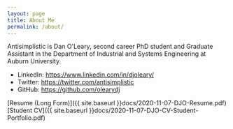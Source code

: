 ```yaml
---
layout: page
title: About Me
permalink: /about/
---
```


Antisimplistic is Dan O'Leary, second career PhD student and Graduate Assistant in the Department of Industrial and Systems Engineering  at Auburn University.

- LinkedIn: https://www.linkedin.com/in/djoleary/
- Twitter: https://twitter.com/antisimplistic
- GitHub: https://github.com/olearydj

[Resume (Long Form)]({{ site.baseurl }}docs/2020-11-07-DJO-Resume.pdf)
[Student CV]({{ site.baseurl }}docs/2020-11-07-DJO-CV-Student-Portfolio.pdf)
